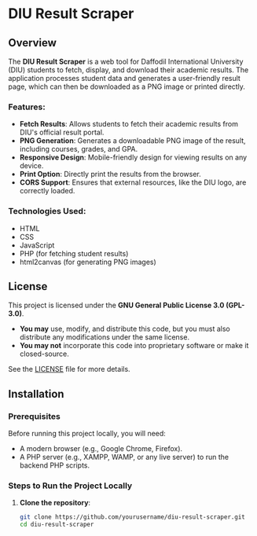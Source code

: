 # DIU Result Scraper

## Overview

The **DIU Result Scraper** is a web tool for Daffodil International University (DIU) students to fetch, display, and download their academic results. The application processes student data and generates a user-friendly result page, which can then be downloaded as a PNG image or printed directly.

### Features:
- **Fetch Results**: Allows students to fetch their academic results from DIU's official result portal.
- **PNG Generation**: Generates a downloadable PNG image of the result, including courses, grades, and GPA.
- **Responsive Design**: Mobile-friendly design for viewing results on any device.
- **Print Option**: Directly print the results from the browser.
- **CORS Support**: Ensures that external resources, like the DIU logo, are correctly loaded.

### Technologies Used:
- HTML
- CSS
- JavaScript
- PHP (for fetching student results)
- html2canvas (for generating PNG images)

## License

This project is licensed under the **GNU General Public License 3.0 (GPL-3.0)**.

- **You may** use, modify, and distribute this code, but you must also distribute any modifications under the same license.
- **You may not** incorporate this code into proprietary software or make it closed-source.

See the [LICENSE](LICENSE) file for more details.

## Installation

### Prerequisites

Before running this project locally, you will need:
- A modern browser (e.g., Google Chrome, Firefox).
- A PHP server (e.g., XAMPP, WAMP, or any live server) to run the backend PHP scripts.

### Steps to Run the Project Locally

1. **Clone the repository**:
   ```bash
   git clone https://github.com/yourusername/diu-result-scraper.git
   cd diu-result-scraper
